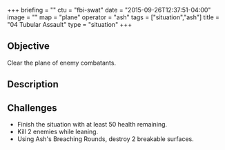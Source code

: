 +++
briefing = ""
ctu = "fbi-swat"
date = "2015-09-26T12:37:51-04:00"
image = ""
map = "plane"
operator = "ash"
tags = ["situation","ash"]
title = "04 Tubular Assault"
type = "situation"
+++

## Objective

Clear the plane of enemy combatants.

## Description


## Challenges

* Finish the situation with at least 50 health remaining.
* Kill 2 enemies while leaning.
* Using Ash's Breaching Rounds, destroy 2 breakable surfaces.
